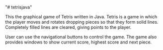 "# tetrisjava" 

This the graphical game of Tetris written in Java. Tetris is a game in which the player moves and rotates dropping pieces so that they form solid lines. 
Completely filled lines are cleared, giving points to the player. 

User can use the navigational buttons to control the game. The game also provides windows to show current score, highest score and next piece.
